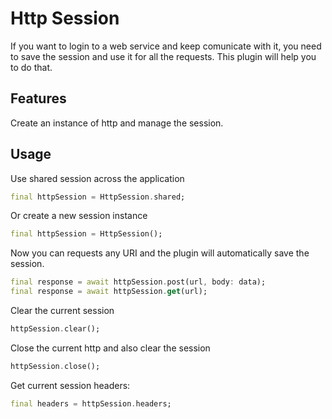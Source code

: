 # Http Session

If you want to login to a web service and keep comunicate with it, you need to save the session and use it for all the requests. This plugin will help you to do that.

## Features

Create an instance of http and manage the session.

## Usage

Use shared session across the application

```dart
final httpSession = HttpSession.shared;
```

Or create a new session instance

``` dart
final httpSession = HttpSession();
```

Now you can requests any URI and the plugin will automatically save the session.

``` dart
final response = await httpSession.post(url, body: data);
final response = await httpSession.get(url);
```

Clear the current session

``` dart
httpSession.clear();
```

Close the current http and also clear the session

``` dart
httpSession.close();
```

Get current session headers:

``` dart
final headers = httpSession.headers;
```
